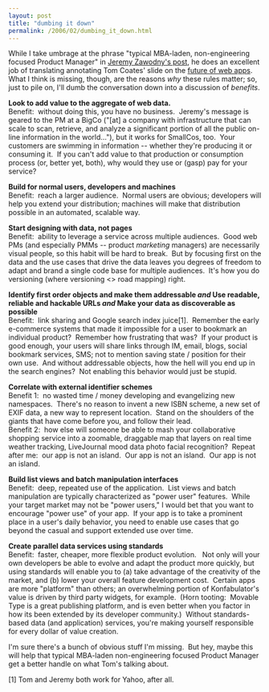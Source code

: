 ```yaml
---
layout: post
title: "dumbing it down"
permalink: /2006/02/dumbing_it_down.html
---
```


While I take umbrage at the phrase "typical MBA-laden, non-engineering focused Product Manager" in [Jeremy Zawodny's post](http://jeremy.zawodny.com/blog/archives/006323.html), he does an excellent job of translating annotating Tom Coates' slide on the [future of web apps](http://www.plasticbag.org/archives/2006/02/my_future_of_web_apps_slides.shtml).  What I think is missing, though, are the reasons _why_ these rules matter; so, just to pile on, I'll dumb the conversation down into a discussion of _benefits_.

**Look to add value to the aggregate of web data.**  
Benefit:  without doing this, you have no business.  Jeremy's message is geared to the PM at a BigCo ("\[at\] a company with infrastructure that can scale to scan, retrieve, and analyze a significant portion of all the public on-line information in the world..."), but it works for SmallCos, too.  Your customers are swimming in information -- whether they're producing it or consuming it.  If you can't add value to that production or consumption process (or, better yet, both), why would they use or (gasp) pay for your service?

**Build for normal users, developers and machines**  
Benefit:  reach a larger audience.  Normal users are obvious; developers will help you extend your distribution; machines will make that distribution possible in an automated, scalable way.

**Start designing with data, not pages**  
Benefit:  ability to leverage a service across multiple audiences.  Good web PMs (and especially PMMs -- product _marketing_ managers) are necessarily visual people, so this habit will be hard to break.  But by focusing first on the data and the use cases that drive the data leaves you degrees of freedom to adapt and brand a single code base for multiple audiences.  It's how you do versioning (where versioning <> road mapping) right.

**Identify first order objects and make them addressable _and_ Use readable, reliable and hackable URLs _and_ Make your data as discoverable as possible**  
Benefit:  link sharing and Google search index juice\[1\].  Remember the early e-commerce systems that made it impossible for a user to bookmark an individual product?  Remember how frustrating that was?  If your product is good enough, your users will share links through IM, email, blogs, social bookmark services, SMS; not to mention saving state / position for their own use.  And without addressable objects, how the hell will you end up in the search engines?  Not enabling this behavior would just be stupid.

**Correlate with external identifier schemes**  
Benefit 1:  no wasted time / money developing and evangelizing new namespaces.  There's no reason to invent a new ISBN scheme, a new set of EXIF data, a new way to represent location.  Stand on the shoulders of the giants that have come before you, and follow their lead.   
Benefit 2:  how else will someone be able to mash your collaborative shopping service into a zoomable, draggable map that layers on real time weather tracking, LiveJournal mood data photo facial recognition?  Repeat after me:  our app is not an island.  Our app is not an island.  Our app is not an island.

**Build list views and batch manipulation interfaces**  
Benefit:  deep, repeated use of the application.  List views and batch manipulation are typically characterized as "power user" features.  While your target market may not be "power users," I would bet that you want to encourage "power use" of your app.  If your app is to take a prominent place in a user's daily behavior, you need to enable use cases that go beyond the casual and support extended use over time.

**Create parallel data services using standards**  
Benefit:  faster, cheaper, more flexible product evolution.   Not only will your own developers be able to evolve and adapt the product more quickly, but using standards will enable you to (a) take advantage of the creativity of the market, and (b) lower your overall feature development cost.  Certain apps are more "platform" than others; an overwhelming portion of Konfabulator's value is driven by third party widgets, for example.  (Horn tooting:  Movable Type is a great publishing platform, and is even better when you factor in how its been extended by its developer community.)  Without standards-based data (and application) services, you're making yourself responsible for every dollar of value creation.

I'm sure there's a bunch of obvious stuff I'm missing.  But hey, maybe this will help that typical MBA-laden non-engineering focused Product Manager get a better handle on what Tom's talking about.

\[1\] Tom and Jeremy both work for Yahoo, after all.